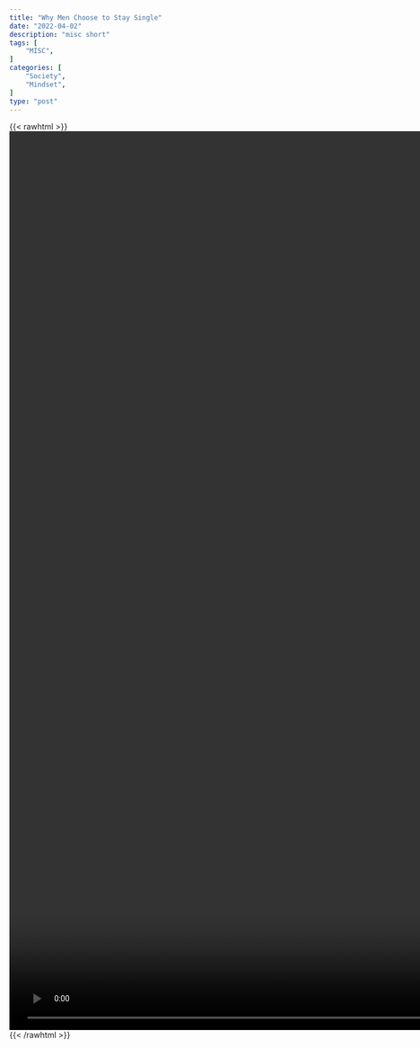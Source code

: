 ```yaml
---
title: "Why Men Choose to Stay Single"
date: "2022-04-02"
description: "misc short"
tags: [
    "MISC",
]
categories: [
    "Society",
    "Mindset",
]
type: "post"
---
```

{{< rawhtml >}}
    <video style="height:40vh;width:auto" overflow="hidden" controls>
        <source src="https://clips.dev00ps.com/MISC/MGTOW_%F0%9F%92%8A-_Why_men_stay_single_1.mp4" type="video/mp4"> 
    </video>
{{< /rawhtml >}}
